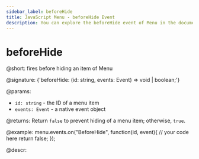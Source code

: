 ```yaml
---
sidebar_label: beforeHide
title: JavaScript Menu - beforeHide Event 
description: You can explore the beforeHide event of Menu in the documentation of the DHTMLX JavaScript UI library. Browse developer guides and API reference, try out code examples and live demos, and download a free 30-day evaluation version of DHTMLX Suite 7.
---
```


# beforeHide

@short: fires before hiding an item of Menu

@signature: {'beforeHide: (id: string, events: Event) => void | boolean;'}

@params:
- `id: string` - the ID of a menu item
- `events: Event` - a native event object

@returns:
Return `false` to prevent hiding of a menu item; otherwise, `true`.

@example:
menu.events.on("BeforeHide", function(id, event){
    // your code here
    return false;
});

@descr:
